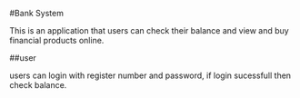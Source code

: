 #Bank System

This is an application that users can check their balance and view and buy financial products online.

##user

users can login with register number and password, if login sucessfull then check balance.
